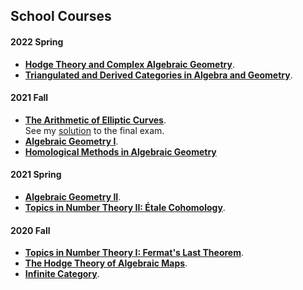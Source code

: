 ## School Courses

#### 2022 Spring
- [**Hodge Theory and Complex Algebraic Geometry**](./hodge22/hodge22.md).
- [**Triangulated and Derived Categories in Algebra and Geometry**](./dercat/dercat.md).

#### 2021 Fall
- [**The Arithmetic of Elliptic Curves**](./ellcurves2021.md). <br/>
  See my [solution](../ellcurves2021-final.pdf) to the final exam.
- [**Algebraic Geometry I**](./AGI2021.md).
- [**Homological Methods in Algebraic Geometry**](./homoalg2021/homoalg2021.md)

#### 2021 Spring
- [**Algebraic Geometry II**](./AGII2021.md).
- [**Topics in Number Theory II: Étale Cohomology**](./etcoh.md).

#### 2020 Fall
- [**Topics in Number Theory I: Fermat's Last Theorem**](./FLT2020/FLT2020.md).
- [**The Hodge Theory of Algebraic Maps**](./dCM05/dCM05.md).
- [**Infinite Category**](./infcat/infcat.md).